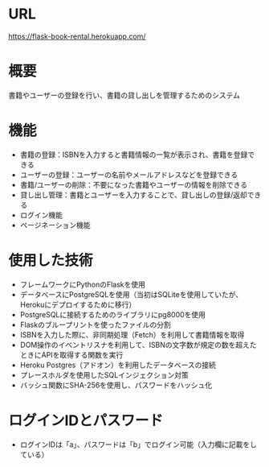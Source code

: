 # URL
https://flask-book-rental.herokuapp.com/

# 概要
書籍やユーザーの登録を行い、書籍の貸し出しを管理するためのシステム

# 機能
- 書籍の登録：ISBNを入力すると書籍情報の一覧が表示され、書籍を登録できる
- ユーザーの登録：ユーザーの名前やメールアドレスなどを登録できる
- 書籍/ユーザーの削除：不要になった書籍やユーザーの情報を削除できる
- 貸し出し管理：書籍とユーザーを入力することで、貸し出しの登録/返却できる
- ログイン機能
- ページネーション機能

# 使用した技術
- フレームワークにPythonのFlaskを使用
- データベースにPostgreSQLを使用（当初はSQLiteを使用していたが、Herokuにデプロイするために移行）
- PostgreSQLに接続するためのライブラリにpg8000を使用
- Flaskのブループリントを使ったファイルの分割
- ISBNを入力した際に、非同期処理（Fetch）を利用して書籍情報を取得
- DOM操作のイベントリスナを利用して、ISBNの文字数が規定の数を超えたときにAPIを取得する関数を実行
- Heroku Postgres（アドオン）を利用したデータベースの接続
- プレースホルダを使用したSQLインジェクション対策
- バッシュ関数にSHA-256を使用し、パスワードをハッシュ化

# ログインIDとパスワード
- ログインIDは「a」、パスワードは「b」でログイン可能（入力欄に記載をしている）
